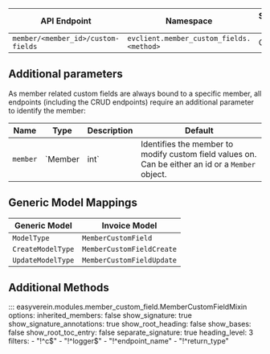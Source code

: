 | API Endpoint                       | Namespace                                | Supported Generics |
|------------------------------------|------------------------------------------|--------------------|
| `member/<member_id>/custom-fields` | `evclient.member_custom_fields.<method>` | CRUD               |

## Additional parameters

As member related custom fields are always bound to a specific member, all endpoints (including the CRUD endpoints)
require an additional parameter to identify the member:

| Name     | Type    | Description | Default                                                                                           |
|----------|---------|-------------|---------------------------------------------------------------------------------------------------|
| `member` | `Member | int`        | Identifies the member to modify custom field values on. Can be either an id or a `Member` object. | *required* |

## Generic Model Mappings

| Generic Model     | Invoice Model             |
|-------------------|---------------------------|
| `ModelType`       | `MemberCustomField`       |
| `CreateModelType` | `MemberCustomFieldCreate` |
| `UpdateModelType` | `MemberCustomFieldUpdate` |

## Additional Methods

::: easyverein.modules.member_custom_field.MemberCustomFieldMixin
    options:
        inherited_members: false
        show_signature: true
        show_signature_annotations: true
        show_root_heading: false
        show_bases: false
        show_root_toc_entry: false
        separate_signature: true
        heading_level: 3
        filters:
            - "!^c$"
            - "!^logger$"
            - "!^endpoint_name"
            - "!^return_type"